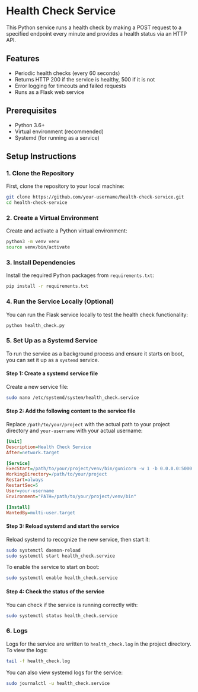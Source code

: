 
# Health Check Service

This Python service runs a health check by making a POST request to a specified endpoint every minute and provides a health status via an HTTP API.

## Features

- Periodic health checks (every 60 seconds)
- Returns HTTP 200 if the service is healthy, 500 if it is not
- Error logging for timeouts and failed requests
- Runs as a Flask web service

## Prerequisites

- Python 3.6+
- Virtual environment (recommended)
- Systemd (for running as a service)

## Setup Instructions

### 1. Clone the Repository

First, clone the repository to your local machine:

```bash
git clone https://github.com/your-username/health-check-service.git
cd health-check-service
```

### 2. Create a Virtual Environment

Create and activate a Python virtual environment:

```bash
python3 -m venv venv
source venv/bin/activate
```

### 3. Install Dependencies

Install the required Python packages from `requirements.txt`:

```bash
pip install -r requirements.txt
```

### 4. Run the Service Locally (Optional)

You can run the Flask service locally to test the health check functionality:

```bash
python health_check.py
```

### 5. Set Up as a Systemd Service

To run the service as a background process and ensure it starts on boot, you can set it up as a `systemd` service.

#### Step 1: Create a systemd service file

Create a new service file:

```bash
sudo nano /etc/systemd/system/health_check.service
```

#### Step 2: Add the following content to the service file

Replace `/path/to/your/project` with the actual path to your project directory and `your-username` with your actual username:

```ini
[Unit]
Description=Health Check Service
After=network.target

[Service]
ExecStart=/path/to/your/project/venv/bin/gunicorn -w 1 -b 0.0.0.0:5000 health_check:app
WorkingDirectory=/path/to/your/project
Restart=always
RestartSec=5
User=your-username
Environment="PATH=/path/to/your/project/venv/bin"

[Install]
WantedBy=multi-user.target
```

#### Step 3: Reload systemd and start the service

Reload systemd to recognize the new service, then start it:

```bash
sudo systemctl daemon-reload
sudo systemctl start health_check.service
```

To enable the service to start on boot:

```bash
sudo systemctl enable health_check.service
```

#### Step 4: Check the status of the service

You can check if the service is running correctly with:

```bash
sudo systemctl status health_check.service
```

### 6. Logs

Logs for the service are written to `health_check.log` in the project directory. To view the logs:

```bash
tail -f health_check.log
```

You can also view systemd logs for the service:

```bash
sudo journalctl -u health_check.service
```
